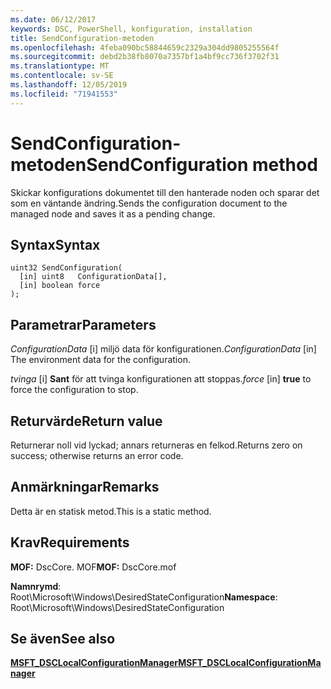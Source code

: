 ```yaml
---
ms.date: 06/12/2017
keywords: DSC, PowerShell, konfiguration, installation
title: SendConfiguration-metoden
ms.openlocfilehash: 4feba090bc58844659c2329a304dd9805255564f
ms.sourcegitcommit: debd2b38fb8070a7357bf1a4bf9cc736f3702f31
ms.translationtype: MT
ms.contentlocale: sv-SE
ms.lasthandoff: 12/05/2019
ms.locfileid: "71941553"
---
```

# <a name="sendconfiguration-method"></a><span data-ttu-id="40ee3-103">SendConfiguration-metoden</span><span class="sxs-lookup"><span data-stu-id="40ee3-103">SendConfiguration method</span></span>

<span data-ttu-id="40ee3-104">Skickar konfigurations dokumentet till den hanterade noden och sparar det som en väntande ändring.</span><span class="sxs-lookup"><span data-stu-id="40ee3-104">Sends the configuration document to the managed node and saves it as a pending change.</span></span>

## <a name="syntax"></a><span data-ttu-id="40ee3-105">Syntax</span><span class="sxs-lookup"><span data-stu-id="40ee3-105">Syntax</span></span>

```mof
uint32 SendConfiguration(
  [in] uint8   ConfigurationData[],
  [in] boolean force
);
```

## <a name="parameters"></a><span data-ttu-id="40ee3-106">Parametrar</span><span class="sxs-lookup"><span data-stu-id="40ee3-106">Parameters</span></span>

<span data-ttu-id="40ee3-107">*ConfigurationData* \[i\] miljö data för konfigurationen.</span><span class="sxs-lookup"><span data-stu-id="40ee3-107">*ConfigurationData* \[in\] The environment data for the configuration.</span></span>

<span data-ttu-id="40ee3-108">*tvinga* \[i\] **Sant** för att tvinga konfigurationen att stoppas.</span><span class="sxs-lookup"><span data-stu-id="40ee3-108">*force* \[in\] **true** to force the configuration to stop.</span></span>

## <a name="return-value"></a><span data-ttu-id="40ee3-109">Returvärde</span><span class="sxs-lookup"><span data-stu-id="40ee3-109">Return value</span></span>

<span data-ttu-id="40ee3-110">Returnerar noll vid lyckad; annars returneras en felkod.</span><span class="sxs-lookup"><span data-stu-id="40ee3-110">Returns zero on success; otherwise returns an error code.</span></span>

## <a name="remarks"></a><span data-ttu-id="40ee3-111">Anmärkningar</span><span class="sxs-lookup"><span data-stu-id="40ee3-111">Remarks</span></span>

<span data-ttu-id="40ee3-112">Detta är en statisk metod.</span><span class="sxs-lookup"><span data-stu-id="40ee3-112">This is a static method.</span></span>

## <a name="requirements"></a><span data-ttu-id="40ee3-113">Krav</span><span class="sxs-lookup"><span data-stu-id="40ee3-113">Requirements</span></span>

<span data-ttu-id="40ee3-114">**MOF:** DscCore. MOF</span><span class="sxs-lookup"><span data-stu-id="40ee3-114">**MOF:** DscCore.mof</span></span>

<span data-ttu-id="40ee3-115">**Namnrymd**: Root\Microsoft\Windows\DesiredStateConfiguration</span><span class="sxs-lookup"><span data-stu-id="40ee3-115">**Namespace**: Root\Microsoft\Windows\DesiredStateConfiguration</span></span>

## <a name="see-also"></a><span data-ttu-id="40ee3-116">Se även</span><span class="sxs-lookup"><span data-stu-id="40ee3-116">See also</span></span>

[<span data-ttu-id="40ee3-117">**MSFT_DSCLocalConfigurationManager**</span><span class="sxs-lookup"><span data-stu-id="40ee3-117">**MSFT_DSCLocalConfigurationManager**</span></span>](msft-dsclocalconfigurationmanager.md)
